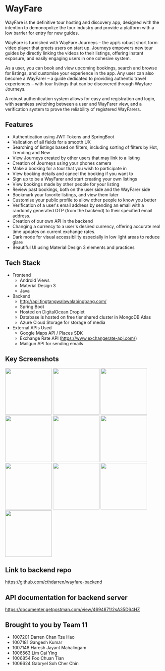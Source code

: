 # WayFare



WayFare is the definitive tour hosting and discovery app, designed with the intention to demonopolize the tour industry and provide a platform with a low barrier for entry for new guides. 

WayFare is furnished with WayFare Journeys – the app’s robust short form video player that greets users on start up. Journeys empowers new tour guides by directly linking the videos to their listings, offering instant exposure, and easily engaging users in one cohesive system. 

As a user, you can book and view upcoming bookings, search and browse for listings, and customise your experience in the app. Any user can also become a WayFarer – a guide dedicated to providing authentic travel experiences – with tour listings that can be discovered through Wayfare Journeys.  

A robust authentication system allows for easy and registration and login, with seamless switching between a user and WayFarer view, and a verification system to prove the reliability of registered WayFarers.

## Features
- Authentication using JWT Tokens and SpringBoot
- Validation of all fields for a smooth UX
- Searching of listings based on filters, including sorting of filters by Hot, Trending and New
- View Journeys created by other users that may link to a listing
- Creation of Journeys using your phones camera
- Make a booking for a tour that you wish to participate in
- View booking details and cancel the booking if you want to
- Sign up to be a WayFarer and start creating your own listings
- View bookings made by other people for your listing
- Review past bookings, both on the user side and the WayFarer side
- Bookmark your favorite listings, and view them later
- Customise your public profile to allow other people to know you better
- Verification of a user's email address by sending an email with a randomly generated OTP (from the backend)  to their specified email address.
- Creation of our own API in the backend
- Changing a currency to a user's desired currency, offering accurate real time updates on current exchange rates.
- Dark mode for visual accessibility especially in low light areas to reduce glare
- Beautiful UI using Material Design 3 elements and practices

## Tech Stack
- Frontend
   - Android Views
   - Material Design 3
   - Java
- Backend
   - http://api.tingtangwalawalabingbang.com/
   - Spring Boot
   - Hosted on DigitalOcean Droplet
   - Database is hosted on free tier shared cluster in MongoDB Atlas
   - Azure Cloud Storage for storage of media
- External APIs Used
   - Google Maps API / Places SDK
   - Exchange Rate API  (https://www.exchangerate-api.com/)
   - Mailgun API for sending emails
   
## Key Screenshots
<img src = "https://github.com/cthdarren/WayFare/assets/41722713/260bb7d7-55f9-4a6e-bd91-126e00f42adf" width = 150/>
<img src = "https://github.com/cthdarren/WayFare/assets/41722713/58aed12c-d6d1-4658-8a13-402b8dc8a60e" width = 150/>
<img src = "https://github.com/cthdarren/WayFare/assets/41722713/244ff86a-e571-436b-ad5b-3b5d096c5139" width = 150/>
<img src = "https://github.com/cthdarren/WayFare/assets/41722713/2414becd-a23e-41cf-8be9-4ac2e7286126" width = 150/>
<img src = "https://github.com/cthdarren/WayFare/assets/41722713/1b8926b6-b0dd-43a8-b8d3-5cfdc826658d" width = 150/>
<img src = "https://github.com/cthdarren/WayFare/assets/41722713/a0aac774-e7d5-4d22-9cd3-d8233e2e0842" width = 150/>
<img src = "https://github.com/cthdarren/WayFare/assets/41722713/fb3b9e95-25d2-412a-b02a-ff44a5c2d3f2" width = 150/>
<img src = "https://github.com/cthdarren/WayFare/assets/41722713/d83a7559-be17-4027-80aa-eb85a8283f4b" width = 150/>
<img src = "https://github.com/cthdarren/WayFare/assets/41722713/1bc28150-f094-4813-a1f3-ba3e4dd983ff" width = 150/>
<img src = "https://github.com/cthdarren/WayFare/assets/41722713/4a203ca4-5a14-4363-9c71-b97a8580208d" width = 150/>



## Link to backend repo
https://github.com/cthdarren/wayfare-backend

## API documentation for backend server
<https://documenter.getpostman.com/view/4694871/2sA35D64HZ>

## Brought to you by Team 11
- 1007201 Darren Chan Tze Hao
- 1007181 Gangesh Kumar
- 1007148 Haresh Jayant Mahalingam
- 1006563 Lim Cai Ying
- 1006854 Foo Chuan Tian
- 1006624 Gabryel Soh Cher Chin

